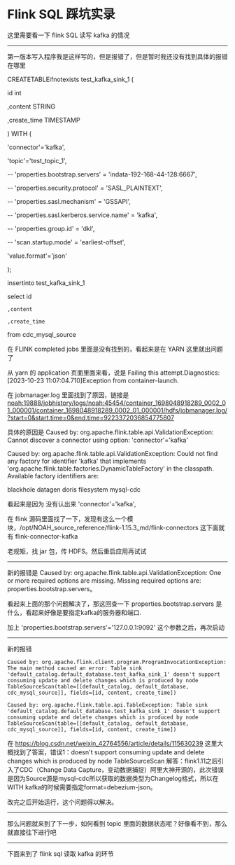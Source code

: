 # Flink SQL 踩坑实录

这里需要看一下 flink SQL 读写 kafka 的情况

---

第一版本写入程序我是这样写的，但是报错了，但是暂时我还没有找到具体的报错在哪里

CREATETABLEifnotexists test_kafka_sink_1 (

  id int

  ,content STRING

  ,create_time TIMESTAMP

) WITH (

  'connector'='kafka',

  'topic'='test_topic_1',

  -- 'properties.bootstrap.servers' = 'indata-192-168-44-128:6667',

  -- 'properties.security.protocol' = 'SASL_PLAINTEXT',

  -- 'properties.sasl.mechanism' = 'GSSAPI',

  -- 'properties.sasl.kerberos.service.name' = 'kafka',

  -- 'properties.group.id' = 'dkl',

  -- 'scan.startup.mode' = 'earliest-offset',

  'value.format'='json'

);

insertinto test_kafka_sink_1

select id

    ,content

    ,create_time

  from cdc_mysql_source

在 FLINK completed jobs 里面是没有找到的，看起来是在 YARN 这里就出问题了

从 yarn 的 application 页面里面来看，说是 Failing this attempt.Diagnostics: [2023-10-23 11:07:04.710]Exception from container-launch.

在 jobmanager.log 里面找到了原因，链接是 [noah:19888/jobhistory/logs/noah:45454/container_1698048918289_0002_01_000001/container_1698048918289_0002_01_000001/hdfs/jobmanager.log/?start=0&amp;start.time=0&amp;end.time=9223372036854775807](http://noah:19888/jobhistory/logs/noah:45454/container_1698048918289_0002_01_000001/container_1698048918289_0002_01_000001/hdfs/jobmanager.log/?start=0&start.time=0&end.time=9223372036854775807)

具体的原因是 Caused by: org.apache.flink.table.api.ValidationException: Cannot discover a connector using option: 'connector'='kafka'

Caused by: org.apache.flink.table.api.ValidationException: Could not find any factory for identifier 'kafka' that implements 'org.apache.flink.table.factories.DynamicTableFactory' in the classpath.
Available factory identifiers are:

blackhole
datagen
doris
filesystem
mysql-cdc

看起来是因为 没有认出来 'connector'='kafka',

在 flink 源码里面找了一下，发现有这么一个模块，/opt/NOAH_source_reference/flink-1.15.3_md/flink-connectors 这下面就有 flink-connector-kafka

老规矩，找 jar 包，传 HDFS。然后重启应用再试试


---

新的报错是 Caused by: org.apache.flink.table.api.ValidationException: One or more required options are missing. Missing required options are: properties.bootstrap.servers。

看起来上面的那个问题解决了，那这回查一下 properties.bootstrap.servers 是什么，看起来好像是要指定kafka的服务器和端口.

加上 'properties.bootstrap.servers'='127.0.0.1:9092' 这个参数之后，再次启动

---

新的报错 

```
Caused by: org.apache.flink.client.program.ProgramInvocationException: The main method caused an error: Table sink 'default_catalog.default_database.test_kafka_sink_1' doesn't support consuming update and delete changes which is produced by node TableSourceScan(table=[[default_catalog, default_database, cdc_mysql_source]], fields=[id, content, create_time])

Caused by: org.apache.flink.table.api.TableException: Table sink 'default_catalog.default_database.test_kafka_sink_1' doesn't support consuming update and delete changes which is produced by node TableSourceScan(table=[[default_catalog, default_database, cdc_mysql_source]], fields=[id, content, create_time])

```

在 https://blog.csdn.net/weixin_42764556/article/details/115630239 这里大概找到了答案，错误1：doesn't support consuming update and delete changes which is produced by node TableSourceScan
解答：flink1.11之后引入了CDC（Change Data Capture，变动数据捕捉）阿里大神开源的，此次错误是因为Source源是mysql-cdc所以获取的数据类型为Changelog格式，所以在WITH kafka的时候需要指定format=debezium-json。

改完之后开始运行，这个问题得以解决。

---

那么问题就来到了下一步，如何看到 topic 里面的数据状态呢？好像看不到，那么就直接往下进行吧


---

下面来到了 flink sql 读取 kafka 的环节
